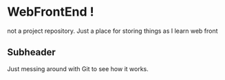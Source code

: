 # WebFrontEnd !

not a project repository. Just a place for storing things as I learn web front

## Subheader

Just messing around with Git to see how it works. 